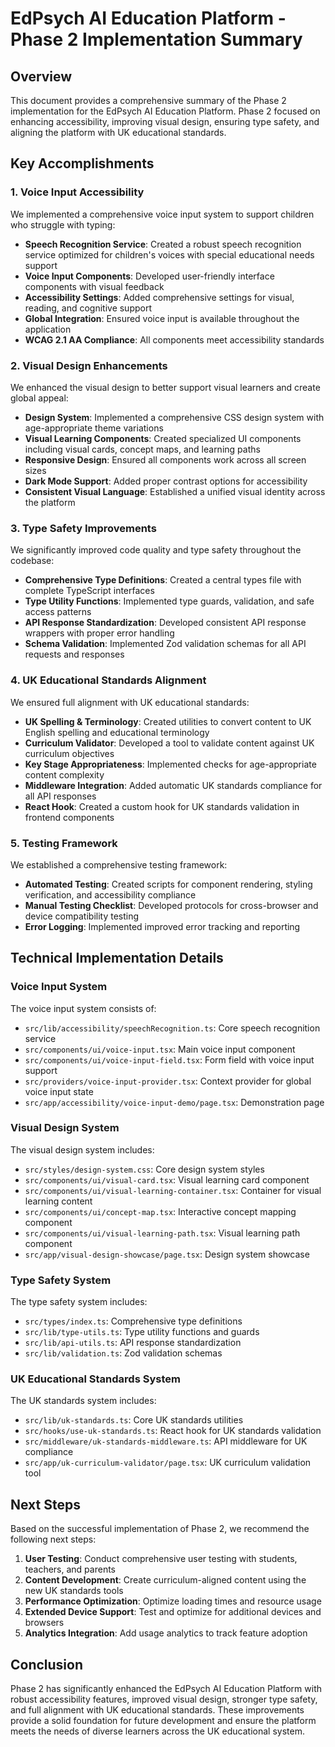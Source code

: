 # EdPsych AI Education Platform - Phase 2 Implementation Summary

## Overview

This document provides a comprehensive summary of the Phase 2 implementation for the EdPsych AI Education Platform. Phase 2 focused on enhancing accessibility, improving visual design, ensuring type safety, and aligning the platform with UK educational standards.

## Key Accomplishments

### 1. Voice Input Accessibility

We implemented a comprehensive voice input system to support children who struggle with typing:

- **Speech Recognition Service**: Created a robust speech recognition service optimized for children's voices with special educational needs support
- **Voice Input Components**: Developed user-friendly interface components with visual feedback
- **Accessibility Settings**: Added comprehensive settings for visual, reading, and cognitive support
- **Global Integration**: Ensured voice input is available throughout the application
- **WCAG 2.1 AA Compliance**: All components meet accessibility standards

### 2. Visual Design Enhancements

We enhanced the visual design to better support visual learners and create global appeal:

- **Design System**: Implemented a comprehensive CSS design system with age-appropriate theme variations
- **Visual Learning Components**: Created specialized UI components including visual cards, concept maps, and learning paths
- **Responsive Design**: Ensured all components work across all screen sizes
- **Dark Mode Support**: Added proper contrast options for accessibility
- **Consistent Visual Language**: Established a unified visual identity across the platform

### 3. Type Safety Improvements

We significantly improved code quality and type safety throughout the codebase:

- **Comprehensive Type Definitions**: Created a central types file with complete TypeScript interfaces
- **Type Utility Functions**: Implemented type guards, validation, and safe access patterns
- **API Response Standardization**: Developed consistent API response wrappers with proper error handling
- **Schema Validation**: Implemented Zod validation schemas for all API requests and responses

### 4. UK Educational Standards Alignment

We ensured full alignment with UK educational standards:

- **UK Spelling & Terminology**: Created utilities to convert content to UK English spelling and educational terminology
- **Curriculum Validator**: Developed a tool to validate content against UK curriculum objectives
- **Key Stage Appropriateness**: Implemented checks for age-appropriate content complexity
- **Middleware Integration**: Added automatic UK standards compliance for all API responses
- **React Hook**: Created a custom hook for UK standards validation in frontend components

### 5. Testing Framework

We established a comprehensive testing framework:

- **Automated Testing**: Created scripts for component rendering, styling verification, and accessibility compliance
- **Manual Testing Checklist**: Developed protocols for cross-browser and device compatibility testing
- **Error Logging**: Implemented improved error tracking and reporting

## Technical Implementation Details

### Voice Input System

The voice input system consists of:

- `src/lib/accessibility/speechRecognition.ts`: Core speech recognition service
- `src/components/ui/voice-input.tsx`: Main voice input component
- `src/components/ui/voice-input-field.tsx`: Form field with voice input support
- `src/providers/voice-input-provider.tsx`: Context provider for global voice input state
- `src/app/accessibility/voice-input-demo/page.tsx`: Demonstration page

### Visual Design System

The visual design system includes:

- `src/styles/design-system.css`: Core design system styles
- `src/components/ui/visual-card.tsx`: Visual learning card component
- `src/components/ui/visual-learning-container.tsx`: Container for visual learning content
- `src/components/ui/concept-map.tsx`: Interactive concept mapping component
- `src/components/ui/visual-learning-path.tsx`: Visual learning path component
- `src/app/visual-design-showcase/page.tsx`: Design system showcase

### Type Safety System

The type safety system includes:

- `src/types/index.ts`: Comprehensive type definitions
- `src/lib/type-utils.ts`: Type utility functions and guards
- `src/lib/api-utils.ts`: API response standardization
- `src/lib/validation.ts`: Zod validation schemas

### UK Educational Standards System

The UK standards system includes:

- `src/lib/uk-standards.ts`: Core UK standards utilities
- `src/hooks/use-uk-standards.ts`: React hook for UK standards validation
- `src/middleware/uk-standards-middleware.ts`: API middleware for UK compliance
- `src/app/uk-curriculum-validator/page.tsx`: UK curriculum validation tool

## Next Steps

Based on the successful implementation of Phase 2, we recommend the following next steps:

1. **User Testing**: Conduct comprehensive user testing with students, teachers, and parents
2. **Content Development**: Create curriculum-aligned content using the new UK standards tools
3. **Performance Optimization**: Optimize loading times and resource usage
4. **Extended Device Support**: Test and optimize for additional devices and browsers
5. **Analytics Integration**: Add usage analytics to track feature adoption

## Conclusion

Phase 2 has significantly enhanced the EdPsych AI Education Platform with robust accessibility features, improved visual design, stronger type safety, and full alignment with UK educational standards. These improvements provide a solid foundation for future development and ensure the platform meets the needs of diverse learners across the UK educational system.
